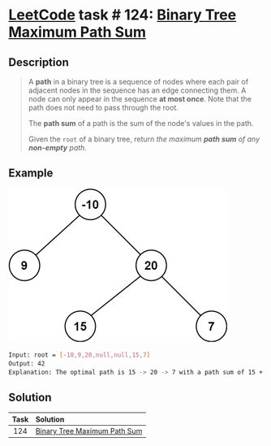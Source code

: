 # [LeetCode][leetcode] task # 124: [Binary Tree Maximum Path Sum][task]

Description
-----------

> A **path** in a binary tree is a sequence of nodes where each pair of adjacent nodes in the sequence
> has an edge connecting them. A node can only appear in the sequence **at most once**.
> Note that the path does not need to pass through the root.
> 
> The **path sum** of a path is the sum of the node's values in the path.
> 
> Given the `root` of a binary tree, return _the maximum **path sum** of any **non-empty** path_.

 Example
-------

![tree.png](image/tree.png)

```sh
Input: root = [-10,9,20,null,null,15,7]
Output: 42
Explanation: The optimal path is 15 -> 20 -> 7 with a path sum of 15 + 20 + 7 = 42.
```

Solution
--------

| Task | Solution                                 |
|:----:|:-----------------------------------------|
| 124  | [Binary Tree Maximum Path Sum][solution] |


[leetcode]: <http://leetcode.com/>
[task]: <https://leetcode.com/problems/binary-tree-maximum-path-sum/>
[solution]: <https://github.com/wellaxis/praxis-leetcode/blob/main/src/main/java/com/witalis/praxis/leetcode/task/h2/p124/option/Practice.java>
